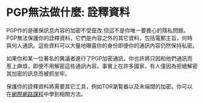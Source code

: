 [Title]: # (GPG不能作什麼? 詮釋資料)
[Difficulty]: # (進階)
[Order]: # (3)

# PGP無法做什麼: 詮釋資料

PGP作的是確保訊息內容的加密不受竄改.但這不是你唯一要擔心的隱私問題。PGP無法保護你的詮釋資料，它們是內容之外的其它資料，包括電郵主旨，何時與何人通訊。這些資料可以大量地曝露你的身份即便你的通訊內容仍然保持私密。

如果你和某一位著名的異議者進行了PGP加密通訊，你也許將只因和他們通訊而惹上麻煩，即便不用解密這些通訊內容。事實上在許多國家，有人僅因為拒絕解密其加密的訊息而被抓坐牢。

保護你的詮釋資料將需要其它工具，例如TOR瀏覧器以及末端間的加密。你可以在[網際網路課程](umbrella://lesson/the-internet)中學到相關方法。